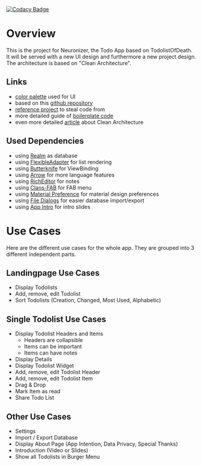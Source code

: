 [![Codacy Badge](https://api.codacy.com/project/badge/Grade/c5a4c050771f4ae19aa181abae7e0ea3)](https://www.codacy.com/app/djuelg/Neuronizer?utm_source=github.com&amp;utm_medium=referral&amp;utm_content=djuelg/Neuronizer&amp;utm_campaign=Badge_Grade)

# Overview

This is the project for Neuronizer, the Todo App based on TodolistOfDeath.
It will be served with a new UI design and furthermore a new project design.
The architecture is based on "Clean Architecture".

## Links
* [color palette](https://htmlpreview.github.com/?https://github.com/djuelg/Neuronizer/blob/master/palette.html) used for UI
* based on this [github repository](https://github.com/dmilicic/Android-Clean-Boilerplate)
* [reference project](https://github.com/dmilicic/android-clean-sample-app) to steal code from
* more detailed guide of [boilerplate code](https://medium.com/@dmilicic/a-detailed-guide-on-developing-android-apps-using-the-clean-architecture-pattern-d38d71e94029)
* even more detailed [article](https://fernandocejas.com/2014/09/03/architecting-android-the-clean-way/) about Clean Architecture

## Used Dependencies
* using [Realm](https://realm.io/docs/java/latest/) as database
* using [FlexibleAdapter](https://github.com/davideas/FlexibleAdapter) for list rendering
* using [Butterknife](http://jakewharton.github.io/butterknife/) for ViewBinding
* using [Arrow](https://github.com/android10/arrow) for more language features
* using [RichEditor](https://github.com/wasabeef/richeditor-android) for notes
* using [Clans-FAB](https://github.com/Clans/FloatingActionButton) for FAB menu
* using [Material Preference](https://github.com/consp1racy/android-support-preference) for material design preferences
* using [File Dialogs](https://github.com/RustamG/file-dialogs) for easier database import/export
* using [App Intro](https://github.com/apl-devs/AppIntro) for intro slides

# Use Cases
Here are the different use cases for the whole app. 
They are grouped into 3 different independent parts.

## Landingpage Use Cases

* Display Todolists
* Add, remove, edit Todolist
* Sort Todolists (Creation, Changed, Most Used, Alphabetic)

## Single Todolist Use Cases

* Display Todolist Headers and Items
    * Headers are collapsible
    * Items can be important
    * Items can have notes
* Display Details
* Display Todolist Widget 
* Add, remove, edit Todolist Header
* Add, remove, edit Todolist Item
* Drag & Drop
* Mark Item as read
* Share Todo List

## Other Use Cases
* Settings
* Import / Export Database
* Display About Page (App Intention, Data Privacy, Special Thanks)
* Introduction (Video or Slides)
* Show all Todolists in Burger Menu